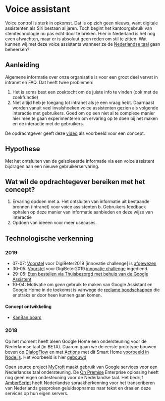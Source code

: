 # Voice assistant
Voice control is sterk in opkomst. Dat is op zich geen nieuws, want digitale assistenten als Siri bestaan al jaren. Toch begint het kantoorgebruik van stemtechnologie nu pas echt door te breken. Hier in Nederland is het nog even afwachten, maar er is absoluut geen reden om stil te zitten. Wat kunnen wij met deze voice assistants wanneer ze de [Nederlandse taal](https://www.smarthomemagazine.nl/2018/07/nederlandse-google-assistant-home/) gaan beheersen?

## Aanleiding
Algemene informatie over onze organisatie is voor een groot deel vervat in intranet en FAQ.
Dat heeft twee problemen:
 1. Het is soms best een zoektocht om de juiste info te vinden (ook met de zoekfunctie)
 2. Niet altijd heb je toegang tot intranet als je een vraag hebt.
Daarnaast worden vanuit veel invalshoeken voice assistenten gezien als volgende interactie met gebruikers. Goed om op een niet al te complexe manier hier mee te gaan experimenteren om ervaring op te doen bij het maken en de interactie met de gebruikers.

De opdrachtgever geeft deze [video](https://youtu.be/ViB3XhsTLuo) als voorbeeld voor een concept.

## Hypothese
Met het ontsluiten van de geisoleeerde informatie via een voice assistent bijdragen aan een nieuwe gebruikerservaring.

## Wat wil de opdrachtegever bereiken met het concept?
 1. Ervaring opdoen met
   a. Het ontsluiten van informatie uit bestaande bronnen (intranet) voor voice assistenten
   b. Gebruikers feedback ophalen op deze manier van informatie aanbieden en deze wijze van interactie
 2. Opdoen van ideeen voor meer usecases.

## Technologische verkenning


### 2019

* 07-07: [Voorstel](voorstel-digibeter2019-challlenge.md) voor DigiBeter2019 [innovatie challenge] is [afgewezen](https://trello.com/c/DSMZMxvS/3-het-nieuwe-werken#comment-5d231ef5a0ab05474f051fce)
* 30-05: [Voorstel](voorstel-digibeter2019-challlenge.md) voor DigiBeter2019 [innovatie challenge](https://www.digitaleoverheid.nl/overzicht-van-alle-onderwerpen/innovatie/innovatiebudget/challenges/) ingediend.
* 29-05: [Eten bestellen via Thuisbezorgd met behulp van de Google Assistent](https://www.nu.nl/gadgets/5913870/thuisbezorgd-laat-klanten-eten-bestellen-met-google-assistent.html)
* 10-04: Motivatie om *geen* gebruik te maken van Google Assistant en Google Home in de toekomst is vanwege de [reclame boodschappen](https://www.nu.nl/internet/5831655/google-voegt-advertenties-toe-aan-stemassistent.html) die er straks er door heen kunnen gaan komen.


#### Concept ontwikkeling
- [KanBan board](https://github.com/SSC-ICT-Innovatie/ssc-ict-innovatie.nl/projects/2)

### 2018
Op het moment heeft aleen Google Home een ondersteuning voor de Nederlandse taal (in BETA). Daarom gaan we de eerste prototype bouwen boven op [DialogFlow](https://dialogflow.com) en met [Actions](https://developers.google.com/actions/) met dit Smart Home [voorbeeld in Node.js](https://github.com/vgevers/smart-home-nodejs). Het voorbeeld is hier [gebouwd](https://ssc-ict-innovatie.slack.com/messages/CDJA596DQ).

Open source project [MyCroft](https://community.mycroft.ai/t/how-to-get-mycroft-to-speak-and-understand-dutch/4963) maakt gebruik van Google services voor een Nederlandse taal ondersteuning. De [On Premise](https://mycroft.ai/enterprise/) Enterprise oplossing heeft nog geen eigen ondesteuning voor de Nederlandse taal. Het bedrijf [AmberScript](https://www.amberscript.com/nl/home#we-are-revolutionizing-transcription-services) heeft Nederlandse spraakherkenning voor het transcriberen van Nederlands gesproken geluidsopnames naar tekst en draaien deze services op hun eigen servers.
